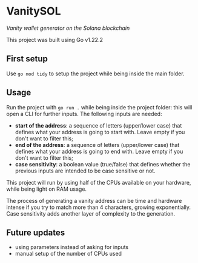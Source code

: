 # VanitySOL
_Vanity wallet generator on the Solana blockchain_

This project was built using Go v1.22.2

## First setup
Use `go mod tidy` to setup the project while being inside the main folder.

## Usage
Run the project with `go run .` while being inside the project folder: this will open a CLI for further inputs.
The following inputs are needed:
- **start of the address**: a sequence of letters (upper/lower case) that defines what your address is going to start with. Leave empty if you don't want to filter this;
- **end of the address**: a sequence of letters (upper/lower case) that defines what your address is going to end with. Leave empty if you don't want to filter this;
- **case sensitivity**: a boolean value (true/false) that defines whether the previous inputs are intended to be case sensitive or not.

This project will run by using half of the CPUs available on your hardware, while being light on RAM usage.

The process of generating a vanity address can be time and hardware intense if you try to match more than 4 characters, growing exponentially. Case sensitivity adds another layer of complexity to the generation.

## Future updates
- using parameters instead of asking for inputs
- manual setup of the number of CPUs used

